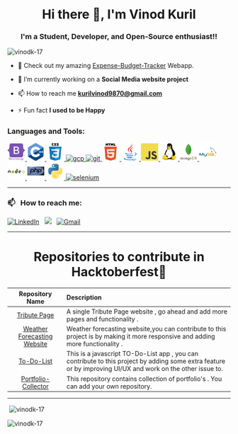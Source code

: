 <h1 align="center">Hi there 👋, I'm Vinod Kuril</h1>
<h3 align="center">I'm a Student, Developer, and Open-Source enthusiast!!</h3>

<p align="left"> <img src="https://komarev.com/ghpvc/?username=vinodk-17&label=Profile%20views&color=0e75b6&style=flat" alt="vinodk-17" /> </p>

- 🔭 Check out my amazing [Expense-Budget-Tracker](speechly-budget-tracker.netlify.app/) Webapp.

- 🌱 I’m currently working on a **Social Media website project**

- 📫 How to reach me **kurilvinod9870@gmail.com**

- ⚡ Fun fact **I used to be Happy**

<h3 align="left">Languages and Tools:</h3>
<p align="left"> <a href="https://getbootstrap.com" target="_blank" rel="noreferrer"> <img src="https://raw.githubusercontent.com/devicons/devicon/master/icons/bootstrap/bootstrap-plain-wordmark.svg" alt="bootstrap" width="40" height="40"/> </a> <a href="https://www.w3schools.com/cpp/" target="_blank" rel="noreferrer"> <img src="https://raw.githubusercontent.com/devicons/devicon/master/icons/cplusplus/cplusplus-original.svg" alt="cplusplus" width="40" height="40"/> </a> <a href="https://www.w3schools.com/css/" target="_blank" rel="noreferrer"> <img src="https://raw.githubusercontent.com/devicons/devicon/master/icons/css3/css3-original-wordmark.svg" alt="css3" width="40" height="40"/> </a> <a href="https://cloud.google.com" target="_blank" rel="noreferrer"> <img src="https://www.vectorlogo.zone/logos/google_cloud/google_cloud-icon.svg" alt="gcp" width="40" height="40"/> </a> <a href="https://git-scm.com/" target="_blank" rel="noreferrer"> <img src="https://www.vectorlogo.zone/logos/git-scm/git-scm-icon.svg" alt="git" width="40" height="40"/> </a> <a href="https://www.w3.org/html/" target="_blank" rel="noreferrer"> <img src="https://raw.githubusercontent.com/devicons/devicon/master/icons/html5/html5-original-wordmark.svg" alt="html5" width="40" height="40"/> </a> <a href="https://www.java.com" target="_blank" rel="noreferrer"> <img src="https://raw.githubusercontent.com/devicons/devicon/master/icons/java/java-original.svg" alt="java" width="40" height="40"/> </a> <a href="https://developer.mozilla.org/en-US/docs/Web/JavaScript" target="_blank" rel="noreferrer"> <img src="https://raw.githubusercontent.com/devicons/devicon/master/icons/javascript/javascript-original.svg" alt="javascript" width="40" height="40"/> </a> <a href="https://www.linux.org/" target="_blank" rel="noreferrer"> <img src="https://raw.githubusercontent.com/devicons/devicon/master/icons/linux/linux-original.svg" alt="linux" width="40" height="40"/> </a> <a href="https://www.mongodb.com/" target="_blank" rel="noreferrer"> <img src="https://raw.githubusercontent.com/devicons/devicon/master/icons/mongodb/mongodb-original-wordmark.svg" alt="mongodb" width="40" height="40"/> </a> <a href="https://www.mysql.com/" target="_blank" rel="noreferrer"> <img src="https://raw.githubusercontent.com/devicons/devicon/master/icons/mysql/mysql-original-wordmark.svg" alt="mysql" width="40" height="40"/> </a> <a href="https://nodejs.org" target="_blank" rel="noreferrer"> <img src="https://raw.githubusercontent.com/devicons/devicon/master/icons/nodejs/nodejs-original-wordmark.svg" alt="nodejs" width="40" height="40"/> </a> <a href="https://www.php.net" target="_blank" rel="noreferrer"> <img src="https://raw.githubusercontent.com/devicons/devicon/master/icons/php/php-original.svg" alt="php" width="40" height="40"/> </a> <a href="https://www.python.org" target="_blank" rel="noreferrer"> <img src="https://raw.githubusercontent.com/devicons/devicon/master/icons/python/python-original.svg" alt="python" width="40" height="40"/> </a> <a href="https://www.selenium.dev" target="_blank" rel="noreferrer"> <img src="https://raw.githubusercontent.com/detain/svg-logos/780f25886640cef088af994181646db2f6b1a3f8/svg/selenium-logo.svg" alt="selenium" width="40" height="40"/> </a> </p>

-----
### 📫 &nbsp; How to reach me:



<a href="https://www.linkedin.com/in/vinod-kuril-6398b5220/"><img alt="LinkedIn" src="https://img.shields.io/badge/linkedin%20-%230077B5.svg?&style=flat&logo=linkedin&logoColor=white"/></a> &nbsp;
<a href="https://www.instagram.com/vinodkuril_17/?hl=en"><img src="https://img.shields.io/badge/-@vinodkuril_17-E4405F?style=flat&logo=Instagram&logoColor=white"/></a> &nbsp;
<a href="mailto:kurilvinod9870@gmail.com"><img alt="Gmail" src="https://img.shields.io/badge/Gmail-D14836?style=flat&logo=gmail&logoColor=white" /></a> &nbsp;

-----  

<h1 align="center">Repositories to contribute in Hacktoberfest🤩</h1>

| Repository Name      | Description | 
| :---:        |    :----   |  
| [Tribute Page](https://github.com/Vinodk-17/Tribute_page) | A single Tribute Page website , go ahead and add more pages and functionality  . |
| [Weather Forecasting Website](https://github.com/Vinodk-17/weatherapiminiproject) | Weather forecasting website,you can contribute to this project is by making it more responsive and adding more functionality . |
| [To-Do-List](https://github.com/Vinodk-17/To-Do-List)    | This is a javascript TO-Do-List app , you can contribute to this project by adding some extra feature or by improving UI/UX and work on the other issue to.      
| [Portfolio-Collector](https://github.com/Vinodk-17/Portfolio-Collector)      | This repository contains collection of portfolio's . You can add your own repository.

----- 


<p>&nbsp;<img align="center" src="https://github-readme-stats.vercel.app/api?username=vinodk-17&show_icons=true&locale=en" alt="vinodk-17" /></p>

<p><img align="center" src="https://github-readme-streak-stats.herokuapp.com/?user=vinodk-17&" alt="vinodk-17" /></p>
